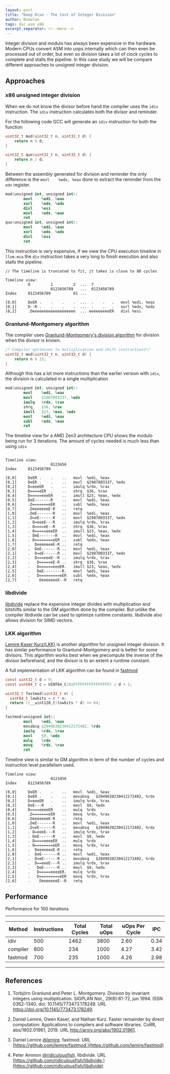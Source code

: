 ```yaml
---
layout: post
title: "Deep Dive - The Cost of Integer Division"
author: Nimalan
tags: dic asm x86
excerpt_separator: <!--more-->
---
```


Integer division and modulo has always been expensive in the hardware. Modern CPUs convert ASM into uops internally which can then even be processed out of order, but even so division takes a lot of clock cycles to complete and stalls the pipeline. In this case study we will be compare different approaches to unsigned integer division.

<!--more-->

## Approaches

### x86 unsigned integer division

When we do not know the divisor before hand the compiler uses the `idiv` instruction. The `idiv` instruction calculates both the divisor and reminder.

For the following code GCC will generate an `idiv` instruction for both the function

```c
uint32_t mod(uint32_t n, uint32_t d) {
    return n % d;
}

uint32_t quo(uint32_t n, uint32_t d) {
    return n / d;
}
```

Between the assembly generated for division and reminder the only difference is the `movl    %edx, %eax` done to extract the reminder from the `edx` register.

```s
mod(unsigned int, unsigned int):
        movl    %edi, %eax
        xorl    %edx, %edx
        divl    %esi
        movl    %edx, %eax
        ret
quo(unsigned int, unsigned int):
        movl    %edi, %eax
        xorl    %edx, %edx
        divl    %esi
        ret

```

This instruction is very expensive, if we view the CPU execution timeline in `llvm-mca` the `div` instruction takes a very long to finish execution and also stalls the pipeline.


```
// The timeline is truncated to fit, it takes is close to 80 cycles

Timeline view:
          0         1         2  ...  7 
                    0123456789   ...  0123456789
Index     0123456789          01 ...            

[0,0]     DeER .    .    .    .  ...  .    .   .   movl	%edi, %eax
[0,1]     D--R .    .    .    .  ...  .    .   .   xorl	%edx, %edx
[0,2]     .Deeeeeeeeeeeeeeeeeee  ... eeeeeeeeeER   divl	%esi
```

### Granlund-Montgomery algorithm

The compiler uses [Granlund-Montgomery's division algorithm](https://doi.org/10.1145/773473.178249) for division when the divisor is known.

```c
/* Compiler optimizes to multiplication and shift instructions*/
uint32_t mod(uint32_t n, uint32_t d) {
    return n % 23;
}
```

Although this has a lot more instructions than the earlier version with `idiv`, the division is calculated in a single multiplication

```s
mod(unsigned int, unsigned int):
        movl    %edi, %eax
        movl    $2987803337, %edx
        imulq   %rdx, %rax
        shrq    $36, %rax
        imull   $23, %eax, %edx
        movl    %edi, %eax
        subl    %edx, %eax
        ret
```

The timeline view for a AMD Zen3 architecture CPU shows the modulo being run for 3 iterations. The amount of cycles needed is much less than using `idiv`

```

Timeline view:
                    0123456
Index     0123456789       

[0,0]     DeER .    .    ..   movl	%edi, %eax
[0,1]     DeER .    .    ..   movl	$2987803337, %edx
[0,2]     D=eeeER   .    ..   imulq	%rdx, %rax
[0,3]     D====eER  .    ..   shrq	$36, %rax
[0,4]     D=====eeeER    ..   imull	$23, %eax, %edx
[0,5]     DeE-------R    ..   movl	%edi, %eax
[0,6]     .D=======eER   ..   subl	%edx, %eax
[0,7]     .DeeeeeeeE-R   ..   retq
[1,0]     .DeE-------R   ..   movl	%edi, %eax
[1,1]     .D=eE------R   ..   movl	$2987803337, %edx
[1,2]     . D=eeeE---R   ..   imulq	%rdx, %rax
[1,3]     . D====eE--R   ..   shrq	$36, %rax
[1,4]     . D=====eeeER  ..   imull	$23, %eax, %edx
[1,5]     . DeE-------R  ..   movl	%edi, %eax
[1,6]     . D========eER ..   subl	%edx, %eax
[1,7]     .  DeeeeeeeE-R ..   retq
[2,0]     .  DeE-------R ..   movl	%edi, %eax
[2,1]     .  D=eE------R ..   movl	$2987803337, %edx
[2,2]     .  D===eeeE--R ..   imulq	%rdx, %rax
[2,3]     .   D=====eE-R ..   shrq	$36, %rax
[2,4]     .   D======eeeER.   imull	$23, %eax, %edx
[2,5]     .   DeE--------R.   movl	%edi, %eax
[2,6]     .   D=========eER   subl	%edx, %eax
[2,7]     .    DeeeeeeeE--R   retq
```

### libdivide

[libdivide](https://github.com/ridiculousfish/libdivide) replace the expensive integer divides with multiplication and bitshifts similar to the GM algorithm done by the compiler. But unlike the compiler libdivide can be used to optimize runtime constants. libdivide also allows division for SIMD vectors.

### LKK algorithm

[Lemire Kaser Kurz(LKK)](http://arxiv.org/abs/1902.01961) is another algorithm for unsigned integer division. It has similar performance to Granlund-Montgomery and is better for some divisors. This algorithm works best when we precompute the inverse of the divisor beforehand, and the divisor is to an extent a runtime constant.

A full implementation of LKK algorithm can be found in [fastmod](https://github.com/lemire/fastmod)

```c
const uint32_t d = 9;
const uint64_t c = UINT64_C(0xFFFFFFFFFFFFFFFF) / d + 1;

uint32_t fastmod(uint32_t n) {
  uint64_t lowbits = c * n;
  return ((__uint128_t)lowbits * d) >> 64;
}
```

```s
fastmod(unsigned int):
        movl    %edi, %eax
        movabsq $2049638230412172402, %rdx
        imulq   %rdx, %rax
        movl    $9, %edx
        mulq    %rdx
        movq    %rdx, %rax
        ret
```

Timeline view is similar to GM algorithm in term of the number of cycles and instruction level parallelism used.

```
Timeline view:
                    0123456
Index     0123456789       

[0,0]     DeER .    .    ..   movl	%edi, %eax
[0,1]     DeER .    .    ..   movabsq	$2049638230412172402, %rdx
[0,2]     D=eeeER   .    ..   imulq	%rdx, %rax
[0,3]     DeE---R   .    ..   movl	$9, %edx
[0,4]     D====eeeeER    ..   mulq	%rdx
[0,5]     .D=======eER   ..   movq	%rdx, %rax
[0,6]     .DeeeeeeeE-R   ..   retq
[1,0]     .DeE-------R   ..   movl	%edi, %eax
[1,1]     .D=eE------R   ..   movabsq	$2049638230412172402, %rdx
[1,2]     . D=eeeE---R   ..   imulq	%rdx, %rax
[1,3]     . DeE------R   ..   movl	$9, %edx
[1,4]     . D====eeeeER  ..   mulq	%rdx
[1,5]     . D========eER ..   movq	%rdx, %rax
[1,6]     .  DeeeeeeeE-R ..   retq
[2,0]     .  DeE-------R ..   movl	%edi, %eax
[2,1]     .  D=eE------R ..   movabsq	$2049638230412172402, %rdx
[2,2]     .  D==eeeE---R ..   imulq	%rdx, %rax
[2,3]     .   DeE------R ..   movl	$9, %edx
[2,4]     .   D=====eeeeER.   mulq	%rdx
[2,5]     .   D=========eER   movq	%rdx, %rax
[2,6]     .    DeeeeeeeE--R   retq
```


## Performance


Performance for 100 iterations

------------------------------------------------------------------------------
Method   | Instructions | Total Cycles | Total uOps | uOps Per Cycle |  IPC
---------|--------------|--------------|------------|----------------|--------
idiv     | 500          | 1462         | 3800       | 2.60           | 0.34
compiler | 800          | 234          | 1000       | 4.27           | 3.42
fastmod  | 700          | 235          | 1000       | 4.26           |  2.98
-----------------------------------------------------------------------------

## References

1. Torbjörn Granlund and Peter L. Montgomery. Division by invariant integers using multiplication. SIGPLAN Not., 29(6):61-72, jun 1994. ISSN 0362-1340. doi: 10.1145/773473.178249. URL https://doi.org/10.1145/773473.178249.

2. Daniel Lemire, Owen Kaser, and Nathan Kurz. Faster remainder by direct computation: Applications to compilers and software libraries. CoRR, abs/1902.01961, 2019. URL http://arxiv.org/abs/1902.01961.

3. Daniel Lemire [@lemire](https://github.com/lemire). fastmod. URL [https://github.com/lemire/fastmod.](https://github.com/lemire/fastmod)

4. Peter Ammon [@ridiculousfish](https://github.com/ridiculousfish). libdivide. URL [https://github.com/ridiculousfish/libdivide.](https://github.com/ridiculousfish/libdivide)
